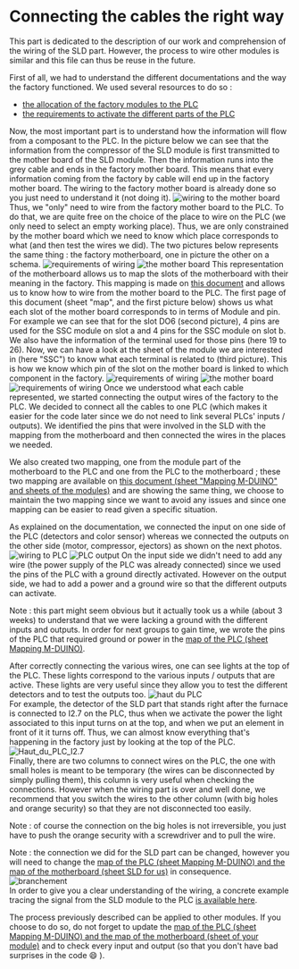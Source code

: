 # Connecting the cables the right way
This part is dedicated to the description of our work and comprehension of the wiring of the SLD part. However, the process to wire other modules is similar and this file can thus be reuse in the future.
 
First of all, we had to understand the different documentations and the way the factory functioned. We used several resources to do so :
- [the allocation of the factory modules to the PLC](https://github.com/Weizhe-JIA/2.Digital-twin-of-a-Fischertechnik-factory/blob/main/1.%20The%20wiring/PLC%20Allocation%20Plan.md/)
- [the requirements to activate the different parts of the PLC](https://github.com/Weizhe-JIA/2.Digital-twin-of-a-Fischertechnik-factory/blob/main/1.%20The%20wiring/PLC%20Documentation%20Description.md/)
 
Now, the most important part is to understand how the information will flow from a composant to the PLC. In the picture below we can see that the information from the compressor of the SLD module is first transmitted to the mother board of the SLD module. Then the information runs into the grey cable and ends in the factory mother board. This means that every information coming from the factory by cable will end up in the factory mother board. The wiring to the factory mother board is already done so you just need to understand it (not doing it).
![wiring to the mother board](https://github.com/Weizhe-JIA/2.Digital-twin-of-a-Fischertechnik-factory/blob/main/imgs/2.1%20wiring%20to%20mother%20board.png)
Thus, we "only" need to wire from the factory mother board to the PLC. To do that, we are quite free on the choice of the place to wire on the PLC (we only need to select an empty working place). Thus, we are only constrained by the mother board which we need to know which place corresponds to what (and then test the wires we did). The two pictures below represents the same thing : the factory motherboard, one in picture the other on a schema.
![requirements of wiring](https://github.com/Weizhe-JIA/2.Digital-twin-of-a-Fischertechnik-factory/blob/main/imgs/2.2%20requirement%20of%20wiring.png)
![the mother board](https://github.com/Weizhe-JIA/2.Digital-twin-of-a-Fischertechnik-factory/blob/main/imgs/2.3%20the%20mother%20board.png)
This representation of the motherboard allows us to map the slots of the motherboard with their meaning in the factory. This mapping is made on [this document](https://github.com/Weizhe-JIA/2.Digital-twin-of-a-Fischertechnik-factory/blob/main/1.%20The%20wiring/2022-10-18a_Belegungsplan_V2_EN-withITEM.xlsx/) and allows us to know how to wire from the mother board to the PLC. The first page of this document (sheet "map", and the first picture below) shows us what each slot of the mother board corresponds to in terms of Module and pin. For example we can see that for the slot DO6 (second picture), 4 pins are used for the SSC module on slot a and 4 pins for the SSC module on slot b. We also have the information of the terminal used for those pins (here 19 to 26). Now, we can have a look at the sheet of the module we are interested in (here "SSC") to know what each terminal is related to (third picture). This is how we know which pin of the slot on the mother board is linked to which component in the factory.
![requirements of wiring](https://github.com/Weizhe-JIA/2.Digital-twin-of-a-Fischertechnik-factory/blob/main/imgs/2.4%20Lien_carte_m%C3%A8re_modules.png)
![the mother board](https://github.com/Weizhe-JIA/2.Digital-twin-of-a-Fischertechnik-factory/blob/main/imgs/2.5%20Lien_carte_m%C3%A8re_modules%201.png)
![requirements of wiring](https://github.com/Weizhe-JIA/2.Digital-twin-of-a-Fischertechnik-factory/blob/main/imgs/2.6%20Lien_carte_m%C3%A8re_modules%202.png)
Once we understood what each cable represented, we started connecting the output wires of the factory to the PLC. We decided to connect all the cables to one PLC (which makes it easier for the code later since we do not need to link several PLCs' inputs / outputs). We identified the pins that were involved in the SLD with the mapping from the motherboard and then connected the wires in the places we needed.
 
We also created two mapping, one from the module part of the motherboard to the PLC and one from the PLC to the motherboard ; these two mapping are available on [this document (sheet "Mapping M-DUINO" and sheets of the modules)](https://github.com/Weizhe-JIA/2.Digital-twin-of-a-Fischertechnik-factory/blob/main/1.%20The%20wiring/2022-10-18a_Belegungsplan_V2_EN-withITEM.xlsx/) and are showing the same thing, we choose to maintain the two mapping since we want to avoid any issues and since one mapping can be easier to read given a specific situation.
 
As explained on the documentation, we connected the input on one side of the PLC (detectors and color sensor) whereas we connected the outputs on the other side (motor, compressor, ejectors) as shown on the next photos.
![wiring to PLC](https://github.com/Weizhe-JIA/2.Digital-twin-of-a-Fischertechnik-factory/blob/main/imgs/2.7%20wiring%20to%20PLC.png)
![PLC output](https://github.com/Weizhe-JIA/2.Digital-twin-of-a-Fischertechnik-factory/blob/main/imgs/2.8%20PLC_Output.png)
On the input side we didn't need to add any wire (the power supply of the PLC was already connected) since we used the pins of the PLC with a ground directly activated. However on the output side, we had to add a power and a ground wire so that the different outputs can activate.

Note : this part might seem obvious but it actually took us a while (about 3 weeks) to understand that we were lacking a ground with the different inputs and outputs. In order for next groups to gain time, we wrote the pins of the PLC that required ground or power in the [map of the PLC (sheet Mapping M-DUINO)](https://github.com/Weizhe-JIA/2.Digital-twin-of-a-Fischertechnik-factory/blob/main/1.%20The%20wiring/2022-10-18a_Belegungsplan_V2_EN-withITEM.xlsx/).

After correctly connecting the various wires, one can see lights at the top of the PLC. These lights correspond to the various inputs / outputs that are active. These lights are very useful since they allow you to test the different detectors and to test the outputs too.
![haut du PLC](https://github.com/Weizhe-JIA/2.Digital-twin-of-a-Fischertechnik-factory/blob/main/imgs/2.9%20Haut_du_PLC.png)<br>
For example, the detector of the SLD part that stands right after the furnace is connected to I2.7 on the PLC, thus when we activate the power the light associated to this input turns on at the top, and when we put an element in front of it it turns off. Thus, we can almost know everything that's happening in the factory just by looking at the top of the PLC.<br>
![Haut_du_PLC_I2.7](https://github.com/Weizhe-JIA/2.Digital-twin-of-a-Fischertechnik-factory/blob/main/imgs/2.10%20Haut_du_PLC_I2.7.png)<br>
Finally, there are two columns to connect wires on the PLC, the one with small holes is meant to be temporary (the wires can be disconnected by simply pulling them), this column is very useful when checking the connections. However when the wiring part is over and well done, we recommend that you switch the wires to the other column (with big holes and orange security) so that they are not disconnected too easily.
 
Note : of course the connection on the big holes is not irreversible, you just have to push the orange security with a screwdriver and to pull the wire.
 
Note : the connection we did for the SLD part can be changed, however you will need to change the [map of the PLC (sheet Mapping M-DUINO) and the map of the motherboard (sheet SLD for us)](https://github.com/Weizhe-JIA/2.Digital-twin-of-a-Fischertechnik-factory/blob/main/1.%20The%20wiring/2022-10-18a_Belegungsplan_V2_EN-withITEM.xlsx/) in consequence.<br>
![branchement](https://github.com/Weizhe-JIA/2.Digital-twin-of-a-Fischertechnik-factory/blob/main/imgs/2.11%20Branchement.png)<br>
In order to give you a clear understanding of the wiring, a concrete example tracing the signal from the SLD module to the PLC [is available here]().

The process previously described can be applied to other modules. If you choose to do so, do not forget to update the [map of the PLC (sheet Mapping M-DUINO) and the map of the motherboard (sheet of your module)](https://github.com/Weizhe-JIA/2.Digital-twin-of-a-Fischertechnik-factory/blob/main/1.%20The%20wiring/2022-10-18a_Belegungsplan_V2_EN-withITEM.xlsx/) and to check every input and output (so that you don't have bad surprises in the code 😄  ).
